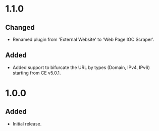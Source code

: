 # 1.1.0
## Changed
- Renamed plugin from 'External Website' to 'Web Page IOC Scraper'.
## Added
- Added support to bifurcate the URL by types (Domain, IPv4, IPv6) starting from CE v5.0.1.

# 1.0.0
## Added
- Initial release.